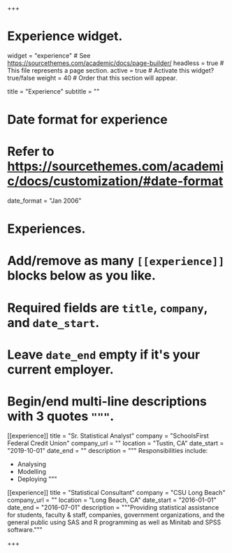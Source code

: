 +++
# Experience widget.
widget = "experience"  # See https://sourcethemes.com/academic/docs/page-builder/
headless = true  # This file represents a page section.
active = true  # Activate this widget? true/false
weight = 40  # Order that this section will appear.

title = "Experience"
subtitle = ""

# Date format for experience
#   Refer to https://sourcethemes.com/academic/docs/customization/#date-format
date_format = "Jan 2006"

# Experiences.
#   Add/remove as many `[[experience]]` blocks below as you like.
#   Required fields are `title`, `company`, and `date_start`.
#   Leave `date_end` empty if it's your current employer.
#   Begin/end multi-line descriptions with 3 quotes `"""`.
[[experience]]
  title = "Sr. Statistical Analyst"
  company = "SchoolsFirst Federal Credit Union"
  company_url = ""
  location = "Tustin, CA"
  date_start = "2019-10-01"
  date_end = ""
  description = """
  Responsibilities include:
  
  * Analysing
  * Modelling
  * Deploying
  """

[[experience]]
  title = "Statistical Consultant"
  company = "CSU Long Beach"
  company_url = ""
  location = "Long Beach, CA"
  date_start = "2016-01-01"
  date_end = "2016-07-01"
  description = """Providing statistical assistance for students, faculty & staff, companies, government organizations, and the general public using SAS and R programming as well as Minitab and SPSS software."""

+++
